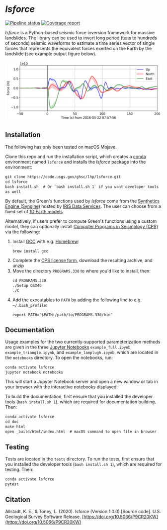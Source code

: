 *lsforce*
=========

[![Pipeline status](https://code.usgs.gov/ghsc/lhp/lsforce/badges/master/pipeline.svg)](https://code.usgs.gov/ghsc/lhp/lsforce/pipelines/latest) [![Coverage report](https://code.usgs.gov/ghsc/lhp/lsforce/badges/master/coverage.svg)](https://code.usgs.gov/ghsc/lhp/lsforce/-/jobs)

*lsforce* is a Python-based seismic force inversion framework for massive landslides.
The library can be used to invert long period (tens to hundreds of seconds) seismic
waveforms to estimate a time series vector of single forces that represents the
equivalent forces exerted on the Earth by the landslide (see example output figure
below).

<!--
The force-time function is created from notebooks/example_full.ipynb:

import matplotlib.pyplot as plt
plt.rcParams.update({'font.size': 14})
fig = force.plot_forces(xlim=(-50, 200));
fig.axes[0].set_ylim(-1.2e10, 1.2e10)
fig.savefig(
    '../example_force_history_NEW.png',
    bbox_inches='tight',
    transparent=True,
    dpi=300,
)
-->
![Example force-time function output by lsforce](example_force_history.png)

Installation
------------

The following has only been tested on macOS Mojave.

Clone this repo and run the installation script, which creates a
[conda](https://docs.conda.io/en/latest/) environment named `lsforce` and installs
the _lsforce_ package into the environment:
```shell
git clone https://code.usgs.gov/ghsc/lhp/lsforce.git
cd lsforce
bash install.sh  # Or `bash install.sh 1` if you want developer tools as well
```

By default, the Green's functions used by *lsforce* come from the
[Synthetics Engine (Syngine)](http://ds.iris.edu/ds/products/syngine/) hosted by
[IRIS Data Services](http://ds.iris.edu/ds/products/). The user can choose from a fixed
set of [1D Earth models](http://ds.iris.edu/ds/products/syngine/#models).

Alternatively, if users prefer to compute Green's functions using a custom model, they
can optionally install
[Computer Programs in Seismology (CPS)](http://www.eas.slu.edu/eqc/eqccps.html) via the
following:

   1. Install [GCC](https://gcc.gnu.org/) with e.g. [Homebrew](https://brew.sh/):
      ```shell
      brew install gcc
      ```
   2. Complete the
      [CPS license form](http://www.eas.slu.edu/eqc/eqc_cps/CPS/cpslisc.html), download
      the resulting archive, and unzip
   3. Move the directory `PROGRAMS.330` to where you'd like to install, then:
      ```shell
      cd PROGRAMS.330
      ./Setup OSX40
      ./C
      ```
   4. Add the executables to `PATH` by adding the following line to e.g.
      `~/.bash_profile`:
      ```shell
      export PATH="$PATH:/path/to/PROGRAMS.330/bin"
      ```

Documentation
-------------

Usage examples for the two currently-supported parameterization methods are given in the
three [Jupyter Notebooks](https://jupyter.org/) `example_full.ipynb`,
`example_triangle.ipynb`, and `example_lamplugh.ipynb`, which are located in the
`notebooks` directory. To open the notebooks, run:
```shell
conda activate lsforce
jupyter notebook notebooks
```
This will start a Jupyter Notebook server and open a new window or tab in your browser
with the interactive notebooks displayed.

To build the documentation, first ensure that you installed the developer tools (`bash
install.sh 1`), which are required for documentation building. Then:
```shell
conda activate lsforce
cd doc
make html
open _build/html/index.html  # macOS command to open file in browser
```

Testing
-------

Tests are located in the `tests` directory. To run the tests, first ensure that you
installed the developer tools (`bash install.sh 1`), which are required for testing.
Then:
```shell
conda activate lsforce
pytest
```

Citation
-------

Allstadt, K. E., & Toney, L. (2020). lsforce (Version 1.0.0) [Source code]. U.S.
Geological Survey Software Release.
[https://doi.org/10.5066/P9CR20KW](https://doi.org/10.5066/P9CR20KW)
